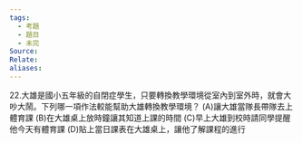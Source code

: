 ```yaml
---
tags:
  - 考題
  - 題目
  - 未完
Source:
Relate: 
aliases:
---
```

22.大雄是國小五年級的自閉症學生，只要轉換教學環境從室內到室外時，就會大吵大鬧。下列哪一項作法較能幫助大雄轉換教學環境？
(A)讓大雄當隊長帶隊去上體育課
(B)在大雄桌上放時鐘讓其知道上課的時間
(C)早上大雄到校時請同學提醒他今天有體育課
(D)貼上當日課表在大雄桌上，讓他了解課程的進行
